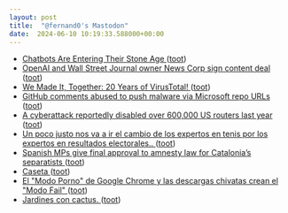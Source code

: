```yaml
---
layout: post
title:  "@fernand0's Mastodon"
date:  2024-06-10 10:19:33.588000+00:00
---
```

*  [Chatbots Are Entering Their Stone Age ](https://www.wired.com/story/chatbots-are-entering-the-stone-age) ([toot](https://mastodon.social/@fernand0/112591816201793154))
*  [OpenAI and Wall Street Journal owner News Corp sign content deal ](https://www.theguardian.com/technology/article/2024/may/22/openai-chatgpt-news-corp-deal?CMP=share_btn_ur) ([toot](https://mastodon.social/@fernand0/112591659025531660))
*  [We Made It, Together: 20 Years of VirusTotal! ](https://blog.virustotal.com/2024/05/we-made-it-together-20-years-of.htm) ([toot](https://mastodon.social/@fernand0/112591299418737841))
*  [GitHub comments abused to push malware via Microsoft repo URLs ](https://www.bleepingcomputer.com/news/security/github-comments-abused-to-push-malware-via-microsoft-repo-urls) ([toot](https://mastodon.social/@fernand0/112591094848624312))
*  [A cyberattack reportedly disabled over 600,000 US routers last year ](https://www.theverge.com/2024/5/31/24168584/cyberattack-us-routers-disabled-2023-windstrea) ([toot](https://mastodon.social/@fernand0/112589660693259732))
*  [Un poco justo nos va a ir el cambio de los expertos en tenis por los expertos en resultados electorales.. ](https://mastodon.social/@fernand0/112588001588900836) ([toot](https://mastodon.social/@fernand0/112588001588900836))
*  [Spanish MPs give final approval to amnesty law for Catalonia’s separatists ](https://www.theguardian.com/world/article/2024/may/30/spanish-mps-give-final-approval-to-amnesty-law-for-catalonia-separatist) ([toot](https://mastodon.social/@fernand0/112587917218999133))
*  [Caseta ](https://www.flickr.com/photos/fernand0/53762694837) ([toot](https://mastodon.social/@fernand0/112587882456165125))
*  [El "Modo Porno" de Google Chrome y las descargas chivatas crean el "Modo Fail" ](https://www.elladodelmal.com/2024/05/el-modo-porno-de-google-chrome-y-las.htm) ([toot](https://mastodon.social/@fernand0/112587606780451821))
*  [Jardines con cactus. ](https://avecesunafoto.wordpress.com/2024/06/09/jardines-con-cactus) ([toot](https://mastodon.social/@fernand0/112587333833233237))
